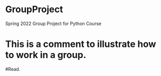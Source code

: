 # GroupProject
Spring 2022 Group Project for Python Course

# This is a comment to illustrate how to work in a group.
#Read.

